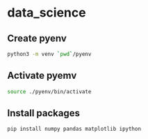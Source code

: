# data_science

## Create pyenv

```sh
python3 -m venv `pwd`/pyenv
```

## Activate pyemv

```sh
source ./pyenv/bin/activate
```

## Install packages

```sh
pip install numpy pandas matplotlib ipython
```

